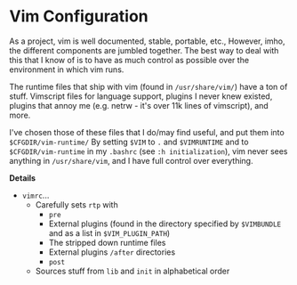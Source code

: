 # Vim Configuration

As a project, vim is well documented, stable, portable, etc.,
However, imho, the different components are jumbled together.
The best way to deal with this that I know of is to have
as much control as possible over the environment in which vim runs.

The runtime files that ship with vim (found in `/usr/share/vim/`) have a ton of stuff.
Vimscript files for language support,
plugins I never knew existed,
plugins that annoy me (e.g. netrw - it's over 11k lines of vimscript),
and more.

I've chosen those of these files that I do/may find useful,
and put them into `$CFGDIR/vim-runtime/`
By setting `$VIM` to `.` and `$VIMRUNTIME` and to `$CFGDIR/vim-runtime` in my `.bashrc` (see `:h initialization`),
vim never sees anything in `/usr/share/vim`,
and I have full control over everything.

**Details**

*   `vimrc`...
    *   Carefully sets `rtp` with
        *   `pre`
        *   External plugins (found in the directory specified by `$VIMBUNDLE`
            and as a list in `$VIM_PLUGIN_PATH`)
        *   The stripped down runtime files
        *   External plugins `/after` directories
        *   `post`
    *   Sources stuff from `lib` and `init` in alphabetical order
